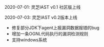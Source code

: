 2020-07-01: 灵芝IAST v0.1 社区版上线

2020-07-03: 灵芝IAST v0.2版本上线
- 修复部分JDK下agent上报漏洞数据报错的bug
- 增加一条OGNL代码执行的漏洞检测规则
- 支持windows系统
